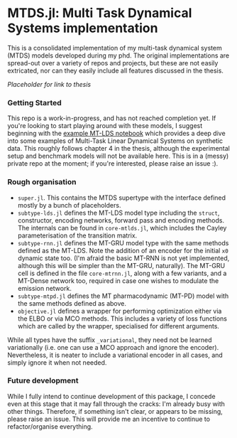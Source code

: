 # MTDS.jl: Multi Task Dynamical Systems implementation

This is a consolidated implementation of my multi-task dynamical system (MTDS) models developed during my phd. The original implementations are spread-out over a variety of repos and projects, but these are not easily extricated, nor can they easily include all features discussed in the thesis.

*Placeholder for link to thesis*

### Getting Started
This repo is a work-in-progress, and has not reached completion yet. If you're looking to start playing around with these models, I suggest beginning with the [example MT-LDS notebook](./notebooks/mtlds-example.ipynb) which provides a deep dive into some examples of Multi-Task Linear Dynamical Systems on synthetic data. This roughly follows chapter 4 in the thesis, although the experimental setup and benchmark models will not be available here. This is in a (messy) private repo at the moment; if you're interested, please raise an issue :).


### Rough organisation

* `super.jl`. This contains the MTDS supertype with the interface defined mostly by a bunch of placeholders.
* `subtype-lds.jl` defines the MT-LDS model type including the  `struct`, constructor, encoding networks, forward pass and encoding methods. The internals can be found in `core-mtlds.jl`, which includes the Cayley parameterisation of the transition matrix.
* `subtype-rnn.jl` defines the MT-GRU model type with the same methods defined as the MT-LDS. Note the addition of an encoder for the initial `x0` dynamic state too. (I'm afraid the basic MT-RNN is not yet implemented, although this will be simpler than the MT-GRU, naturally). The MT-GRU cell is defined in the file `core-mtrnn.jl`, along with a few variants, and a MT-Dense network too, required in case one wishes to modulate the emission network.
* `subtype-mtpd.jl` defines the MT pharmacodynamic (MT-PD) model with the same methods defined as above. 
* `objective.jl` defines a wrapper for performing optimization either via the ELBO or via MCO methods. This includes a variety of loss functions which are called by the wrapper, specialised for different arguments.

While all types have the suffix `_variational`, they need not be learned variationally (i.e. one can use a MCO approach and ignore the encoder). Nevertheless, it is neater to include a variational encoder in all cases, and simply ignore it when not needed.


### Future development
While I fully intend to continue development of this package, I concede even at this stage that it may fall through the cracks: I'm already busy with other things. Therefore, if something isn't clear, or appears to be missing, please raise an issue. This will provide me an incentive to continue to refactor/organise everything.
